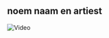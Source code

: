 noem naam en artiest
---
![Video](https://www.youtube.com/embed/qHn0SJHL6Sk?rel=0&modestbranding=1&autohide=1&showinfo=0&controls=0)
